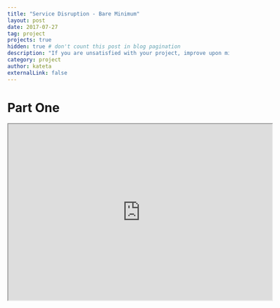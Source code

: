 ```yaml
---
title: "Service Disruption - Bare Minimum"
layout: post
date: 2017-07-27
tag: project
projects: true
hidden: true # don't count this post in blog pagination
description: "If you are unsatisfied with your project, improve upon mine."
category: project
author: kateta
externalLink: false
---
```


# Part One

<iframe src="https://ktbernoulli.github.io/servicedisruption-bareminimum/part-one.html" width="600" height="400" scrolling="yes"> </iframe>
